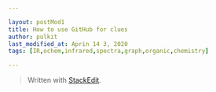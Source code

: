 ```yaml
---

layout: postMod1
title: How to use GitHub for clues
author: pulkit
last_modified_at: Aprin 14 3, 2020
tags: [IR,ochem,infrared,spectra,graph,organic,chemistry]

---
```





> Written with [StackEdit](https://stackedit.io/).
<!--stackedit_data:
eyJoaXN0b3J5IjpbMTM2MTIxNTcyOV19
-->